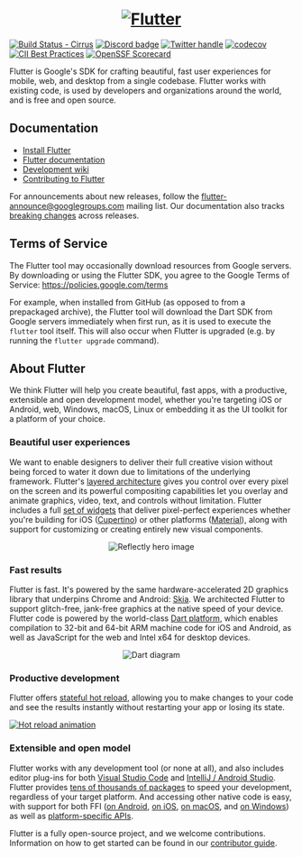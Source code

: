<a href="https://flutter.dev/">
  <h1 align="center">
    <picture>
      <source media="(prefers-color-scheme: dark)" srcset="https://storage.googleapis.com/cms-storage-bucket/6e19fee6b47b36ca613f.png">
      <img alt="Flutter" src="https://storage.googleapis.com/cms-storage-bucket/c823e53b3a1a7b0d36a9.png">
    </picture>
  </h1>
</a>

[![Build Status - Cirrus][]][build status]
[![Discord badge][]][discord instructions]
[![Twitter handle][]][twitter badge]
[![codecov](https://codecov.io/gh/flutter/flutter/branch/master/graph/badge.svg?token=11yDrJU2M2)](https://codecov.io/gh/flutter/flutter)
[![CII Best Practices](https://bestpractices.coreinfrastructure.org/projects/5631/badge)](https://bestpractices.coreinfrastructure.org/projects/5631)
[![OpenSSF Scorecard](https://api.securityscorecards.dev/projects/github.com/flutter/flutter/badge)](https://deps.dev/project/github/flutter%2Fflutter)

Flutter is Google's SDK for crafting beautiful, fast user experiences for
mobile, web, and desktop from a single codebase. Flutter works with existing
code, is used by developers and organizations around the world, and is free and
open source.

## Documentation

-   [Install Flutter](https://flutter.dev/get-started/)
-   [Flutter documentation](https://docs.flutter.dev/)
-   [Development wiki](https://github.com/flutter/flutter/wiki)
-   [Contributing to Flutter](https://github.com/flutter/flutter/blob/master/CONTRIBUTING.md)

For announcements about new releases, follow the
[flutter-announce@googlegroups.com](https://groups.google.com/forum/#!forum/flutter-announce)
mailing list. Our documentation also tracks [breaking
changes](https://docs.flutter.dev/release/breaking-changes) across releases.

## Terms of Service

The Flutter tool may occasionally download resources from Google servers. By
downloading or using the Flutter SDK, you agree to the Google Terms of Service:
https://policies.google.com/terms

For example, when installed from GitHub (as opposed to from a prepackaged
archive), the Flutter tool will download the Dart SDK from Google servers
immediately when first run, as it is used to execute the `flutter` tool itself.
This will also occur when Flutter is upgraded (e.g. by running the `flutter
upgrade` command).

## About Flutter

We think Flutter will help you create beautiful, fast apps, with a productive,
extensible and open development model, whether you're targeting iOS or Android,
web, Windows, macOS, Linux or embedding it as the UI toolkit for a platform of
your choice.

### Beautiful user experiences

We want to enable designers to deliver their full creative vision without being
forced to water it down due to limitations of the underlying framework.
Flutter's [layered architecture] gives you control over every pixel on the
screen and its powerful compositing capabilities let you overlay and animate
graphics, video, text, and controls without limitation. Flutter includes a full
[set of widgets][widget catalog] that deliver pixel-perfect experiences whether
you're building for iOS ([Cupertino]) or other platforms ([Material]), along with
support for customizing or creating entirely new visual components.

<p align="center"><img src="https://github.com/flutter/website/blob/main/src/assets/images/docs/homepage/reflectly-hero-600px.png?raw=true" alt="Reflectly hero image"></p>

### Fast results

Flutter is fast. It's powered by the same hardware-accelerated 2D graphics
library that underpins Chrome and Android: [Skia]. We architected Flutter to
support glitch-free, jank-free graphics at the native speed of your device.
Flutter code is powered by the world-class [Dart platform], which enables
compilation to 32-bit and 64-bit ARM machine code for iOS and Android, as well
as JavaScript for the web and Intel x64 for desktop devices.

<p align="center"><img src="https://github.com/flutter/website/blob/main/src/assets/images/docs/homepage/dart-diagram-small.png?raw=true" alt="Dart diagram"></p>

### Productive development

Flutter offers [stateful hot reload][hot reload], allowing you to make changes to your code
and see the results instantly without restarting your app or losing its state.

[![Hot reload animation][]][hot reload]

### Extensible and open model

Flutter works with any development tool (or none at all), and also includes
editor plug-ins for both [Visual Studio Code] and [IntelliJ / Android Studio].
Flutter provides [tens of thousands of packages][flutter packages] to speed your
development, regardless of your target platform. And accessing other native code
is easy, with support for both FFI ([on Android][android ffi], [on iOS][ios ffi],
[on macOS][macos ffi], and [on Windows][windows ffi]) as well as
[platform-specific APIs][platform channels].

Flutter is a fully open-source project, and we welcome contributions.
Information on how to get started can be found in our
[contributor guide](CONTRIBUTING.md).

[flutter.dev]: https://flutter.dev
[build status - cirrus]: https://api.cirrus-ci.com/github/flutter/flutter.svg
[build status]: https://cirrus-ci.com/github/flutter/flutter/master
[discord instructions]: https://github.com/flutter/flutter/wiki/Chat
[discord badge]: https://img.shields.io/discord/608014603317936148
[twitter handle]: https://img.shields.io/twitter/follow/flutterdev.svg?style=social&label=Follow
[twitter badge]: https://twitter.com/intent/follow?screen_name=flutterdev
[layered architecture]: https://docs.flutter.dev/resources/inside-flutter
[architectural overview]: https://docs.flutter.dev/resources/architectural-overview
[widget catalog]: https://flutter.dev/widgets/
[cupertino]: https://docs.flutter.dev/development/ui/widgets/cupertino
[material]: https://docs.flutter.dev/development/ui/widgets/material
[skia]: https://skia.org/
[dart platform]: https://dart.dev/
[hot reload animation]: https://github.com/flutter/website/blob/main/src/assets/images/docs/tools/android-studio/hot-reload.gif?raw=true
[hot reload]: https://docs.flutter.dev/development/tools/hot-reload
[visual studio code]: https://marketplace.visualstudio.com/items?itemName=Dart-Code.flutter
[intellij / android studio]: https://plugins.jetbrains.com/plugin/9212-flutter
[flutter packages]: https://pub.dev/flutter
[android ffi]: https://docs.flutter.dev/development/platform-integration/android/c-interop
[ios ffi]: https://docs.flutter.dev/development/platform-integration/ios/c-interop
[macos ffi]: https://docs.flutter.dev/development/platform-integration/macos/c-interop
[windows ffi]: https://docs.flutter.dev/development/platform-integration/windows/building#integrating-with-windows
[platform channels]: https://docs.flutter.dev/development/platform-integration/platform-channels
[interop example]: https://github.com/flutter/flutter/tree/master/examples/platform_channel
